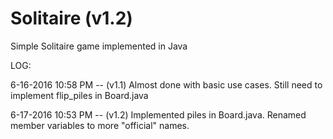# Solitaire (v1.2)

Simple Solitaire game implemented in Java

LOG:

6-16-2016 10:58 PM -- (v1.1) Almost done with basic use cases. Still need to implement flip_piles in Board.java

6-17-2016 10:53 PM -- (v1.2) Implemented piles in Board.java. Renamed member variables to more "official" names.